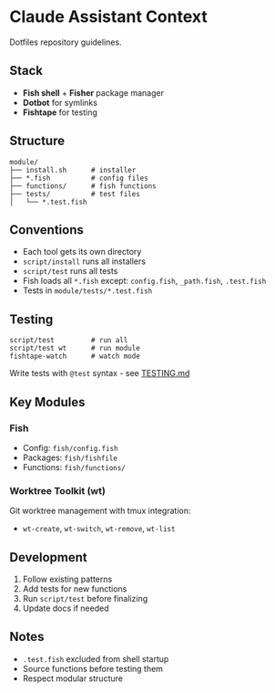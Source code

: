 # Claude Assistant Context

Dotfiles repository guidelines.

## Stack
- **Fish shell** + **Fisher** package manager
- **Dotbot** for symlinks
- **Fishtape** for testing

## Structure
```
module/
├── install.sh      # installer
├── *.fish          # config files
├── functions/      # fish functions
├── tests/          # test files
│   └── *.test.fish
```

## Conventions
- Each tool gets its own directory
- `script/install` runs all installers
- `script/test` runs all tests
- Fish loads all `*.fish` except: `config.fish`, `_path.fish`, `.test.fish`
- Tests in `module/tests/*.test.fish`

## Testing

```fish
script/test         # run all
script/test wt      # run module
fishtape-watch      # watch mode
```

Write tests with `@test` syntax - see [TESTING.md](./TESTING.md)

## Key Modules

### Fish
- Config: `fish/config.fish`
- Packages: `fish/fishfile`
- Functions: `fish/functions/`

### Worktree Toolkit (wt)
Git worktree management with tmux integration:
- `wt-create`, `wt-switch`, `wt-remove`, `wt-list`

## Development

1. Follow existing patterns
2. Add tests for new functions
3. Run `script/test` before finalizing
4. Update docs if needed

## Notes
- `.test.fish` excluded from shell startup
- Source functions before testing them
- Respect modular structure